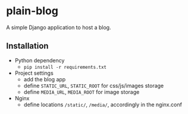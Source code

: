 plain-blog
===========
A simple Django application to host a blog.

## Installation
* Python dependency
  * `pip install -r requirements.txt`
* Project settings
  * add the blog app
  * define `STATIC_URL`, `STATIC_ROOT` for css/js/images storage
  * define `MEDIA_URL`, `MEDIA_ROOT` for image storage
* Nginx
  * define locations `/static/`, `/media/`, accordingly in the nginx.conf
